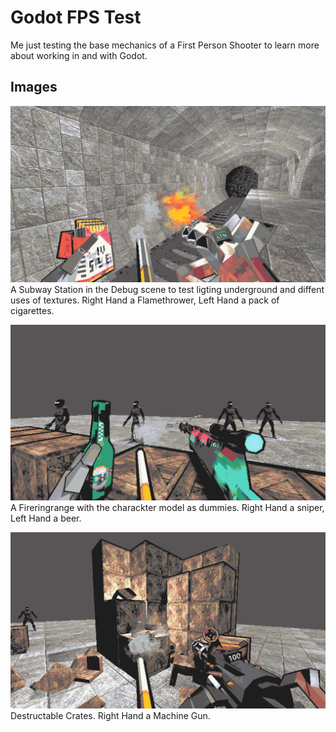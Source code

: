 # Godot FPS Test
Me just testing the base mechanics of a First Person Shooter 
to learn more about working in and with Godot.

## Images
![Alt text](./a1.png)
A Subway Station in the Debug scene to test ligting underground and diffent uses of textures.
Right Hand a Flamethrower, Left Hand a pack of cigarettes.

![Alt text](./a2.png)
A Fireringrange with the charackter model as dummies.
Right Hand a sniper, Left Hand a beer.

![Alt text](./a3.png)
Destructable Crates.
Right Hand a Machine Gun.
